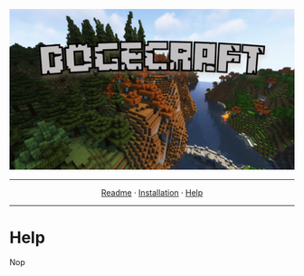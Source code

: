 ![Dogecraft-banner](https://raw.githubusercontent.com/The-Animonculory/DogeCraft/main/images/logo.png)

---

<p align="center">
  <a href="README.md">Readme</a> ·
  <a href="INSTALL.md">Installation</a> ·
  <a href="HELP.md">Help</a>
</p>

---

# Help
Nop
